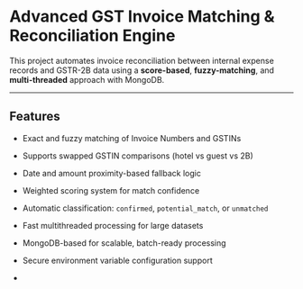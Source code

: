 #  Advanced GST Invoice Matching & Reconciliation Engine

This project automates invoice reconciliation between internal expense records and GSTR-2B data using a **score-based**, **fuzzy-matching**, and **multi-threaded** approach with MongoDB.

---

##  Features

- Exact and fuzzy matching of Invoice Numbers and GSTINs
- Supports swapped GSTIN comparisons (hotel vs guest vs 2B)
- Date and  amount proximity-based fallback logic
- Weighted scoring system for match confidence
- Automatic classification: `confirmed`, `potential_match`, or `unmatched`
- Fast multithreaded processing for large datasets
- MongoDB-based for scalable, batch-ready processing
- Secure environment variable configuration support

-
